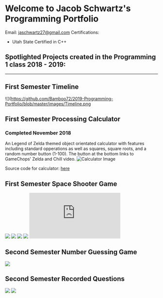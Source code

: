 # Welcome to Jacob Schwartz's Programming Portfolio
Email: jaschwartz27@gmail.com
Certifications: 
* Utah State Certified in C++

## Spotlighted Projects created in the Programming 1 class 2018 - 2019:
------
 
 ## First Semester Timeline
 ![](https://github.com/Bamboo72/2019-Programming-Portfolio/blob/master/images/Timeline.png
 ## First Semester Processing Calculator
 ### Completed November 2018
 An Legend of Zelda themed object orientated calculator with features including standard opperations as well as squares, square roots, and a random number button (1-100). The button at the bottom links to GameChops' Zelda and Chill video.
 ![Calculator Image](https://github.com/Bamboo72/2019ProgrammingPortfolio/blob/master/images/Calculator.png)

Source code for calculator: [here](https://github.com/Bamboo72/2019ProgrammingPortfolio/blob/master/Calculator/README.md)

 ## First Semester Space Shooter Game
  ![](https://github.com/Bamboo72/2019-Programming-Portfolio/blob/master/images/Spaceship%20Game.png)
![](https://github.com/Bamboo72/2019-Programming-Portfolio/blob/master/images/SpaceGameStart.png)
![](https://github.com/Bamboo72/2019-Programming-Portfolio/blob/master/images/SpaceGame.png)
![](https://github.com/Bamboo72/2019-Programming-Portfolio/blob/master/images/Asteroid%20Class%20Diagram.png)
![](https://github.com/Bamboo72/2019-Programming-Portfolio/blob/master/images/Asteroid%20Class%20Diagram.pdf)
## Second Semester Number Guessing Game
  ![](https://github.com/Bamboo72/2019-Programming-Portfolio/blob/master/images/GuessingGame.png)
 ## Second Semester Recorded Questions
 ![](https://github.com/Bamboo72/2019-Programming-Portfolio/blob/master/images/Questions.png)
  ![](https://github.com/Bamboo72/2019-Programming-Portfolio/blob/master/images/RecordedQuestions.png)
